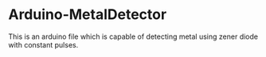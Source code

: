 # Arduino-MetalDetector
This is an arduino file which is capable of detecting metal using zener diode with constant pulses.
